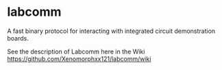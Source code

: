 # labcomm
A fast binary protocol for interacting with integrated circuit demonstration boards.

See the description of Labcomm here in the Wiki
https://github.com/Xenomorphxx121/labcomm/wiki